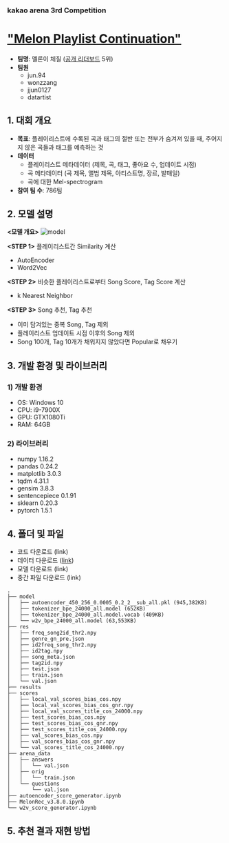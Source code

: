### kakao arena 3rd Competition
# ["Melon Playlist Continuation"](https://arena.kakao.com/c/7)
- **팀명**: 멜론이 체질 ([공개 리더보드](https://arena.kakao.com/c/7/leaderboard) 5위)
- **팀원**
  - jun.94
  - wonzzang
  - jjun0127
  - datartist
  
## 1. 대회 개요
- **목표**: 플레이리스트에 수록된 곡과 태그의 절반 또는 전부가 숨겨져 있을 때, 주어지지 않은 곡들과 태그를 예측하는 것
- **데이터**
  - 플레이리스트 메타데이터 (제목, 곡, 태그, 좋아요 수, 업데이트 시점)
  - 곡 메타데이터 (곡 제목, 앨범 제목, 아티스트명, 장르, 발매일)
  - 곡에 대한 Mel-spectrogram
- **참여 팀 수**: 786팀
  
## 2. 모델 설명
**<모델 개요>**
![model](https://user-images.githubusercontent.com/50820635/88532187-1a3ddb80-d03f-11ea-8572-13ff9315d9b2.png)

**<STEP 1>** 플레이리스트간 Similarity 계산  
- AutoEncoder
- Word2Vec  

**<STEP 2>** 비슷한 플레이리스트로부터 Song Score, Tag Score 계산  
- k Nearest Neighbor  

**<STEP 3>** Song 추천, Tag 추천  
- 이미 담겨있는 중복 Song, Tag 제외
- 플레이리스트 업데이트 시점 이후의 Song 제외
- Song 100개, Tag 10개가 채워지지 않았다면 Popular로 채우기  

## 3. 개발 환경 및 라이브러리
### 1) 개발 환경
- OS: Windows 10
- CPU: i9-7900X
- GPU: GTX1080Ti
- RAM: 64GB
### 2) 라이브러리
- numpy 1.16.2
- pandas 0.24.2
- matplotlib 3.0.3
- tqdm 4.31.1
- gensim 3.8.3
- sentencepiece 0.1.91
- sklearn 0.20.3
- pytorch 1.5.1

## 4. 폴더 및 파일
- 코드 다운로드 (link)
- 데이터 다운로드 ([link](https://arena.kakao.com/c/7/data))
- 모델 다운로드 (link)
- 중간 파일 다운로드 (link)
~~~
.
├── model
│   ├── autoencoder_450_256_0.0005_0.2_2__sub_all.pkl (945,382KB)
│   ├── tokenizer_bpe_24000_all.model (652KB)
│   ├── tokenizer_bpe_24000_all.model.vocab (409KB)
│   └── w2v_bpe_24000_all.model (63,553KB)
├── res
│   ├── freq_song2id_thr2.npy
│   ├── genre_gn_pre.json
│   ├── id2freq_song_thr2.npy
│   ├── id2tag.npy
│   ├── song_meta.json
│   ├── tag2id.npy
│   ├── test.json
│   ├── train.json
│   └── val.json
├── results
├── scores
│   ├── local_val_scores_bias_cos.npy
│   ├── local_val_scores_bias_cos_gnr.npy
│   ├── local_val_scores_title_cos_24000.npy
│   ├── test_scores_bias_cos.npy
│   ├── test_scores_bias_cos_gnr.npy
│   ├── test_scores_title_cos_24000.npy
│   ├── val_scores_bias_cos.npy
│   ├── val_scores_bias_cos_gnr.npy
│   └── val_scores_title_cos_24000.npy
├── arena_data
│   ├── answers
│   │   └── val.json
│   ├── orig
│   │   └── train.json
│   └── questions
│       └── val.json
├── autoencoder_score_generator.ipynb
├── MelonRec_v3.8.0.ipynb
└── w2v_score_generator.ipynb
~~~

## 5. 추천 결과 재현 방법
